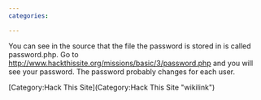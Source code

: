```yaml
---
categories:

---
```

You can see in the source that the file the password is stored in is
called password.php. Go to
<http://www.hackthissite.org/missions/basic/3/password.php> and you will
see your password. The password probably changes for each user.

[Category:Hack This Site](Category:Hack This Site "wikilink")
